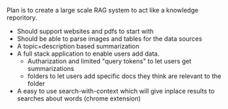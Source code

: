 Plan is to create a large scale RAG system to act like a knowledge reporitory.
- Should support websites and pdfs to start with
- Should be able to parse images and tables for the data sources
- A topic+description based summarization
- A full stack application to enable users add data.
    - Autharization and limited "query tokens" to let users get summarizations
    - folders to let users add specific docs they think are relevant to the folder
- A easy to use search-with-context which will give inplace results to searches about words (chrome extension)
